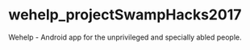 # wehelp_projectSwampHacks2017
Wehelp - Android app for the unprivileged and specially abled people.

